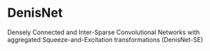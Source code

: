 # DenisNet
Densely Connected and Inter-Sparse Convolutional Networks with aggregated Squeeze-and-Excitation transformations (DenisNet-SE)
